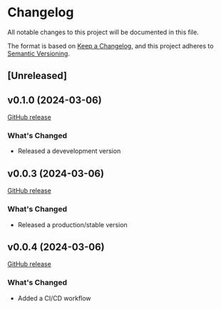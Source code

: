 # Changelog

All notable changes to this project will be documented in this file.

The format is based on [Keep a Changelog](https://keepachangelog.com/en/1.1.0/),
and this project adheres to [Semantic Versioning](https://semver.org/spec/v2.0.0.html).

## [Unreleased]



## v0.1.0 (2024-03-06)

[GitHub release](https://github.com/sadnanalmanir/release-example/releases/tag/v0.0.2dev1)


### What's Changed

* Released a devevelopment version 

## v0.0.3 (2024-03-06)

[GitHub release](https://github.com/sadnanalmanir/release-example/releases/tag/v0.0.3)


### What's Changed

* Released a production/stable version 

## v0.0.4 (2024-03-06)

[GitHub release](https://github.com/sadnanalmanir/release-example/releases/tag/v0.0.4)


### What's Changed

* Added a CI/CD workflow